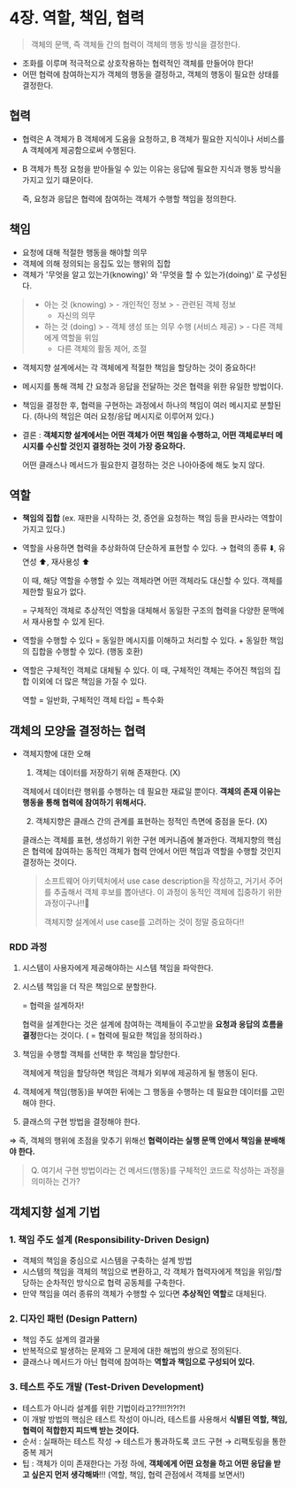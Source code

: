 # 4장. 역할, 책임, 협력

> 객체의 문맥, 즉 객체들 간의 협력이 객체의 행동 방식을 결정한다.

- 조화를 이루며 적극적으로 상호작용하는 협력적인 객체를 만들어야 한다!
- 어떤 협력에 참여하는지가 객체의 행동을 결정하고, 객체의 행동이 필요한 상태를 결정한다.

## 협력

- 협력은 A 객체가 B 객체에게 도움을 요청하고, B 객체가 필요한 지식이나 서비스를 A 객체에게 제공함으로써 수행된다.
- B 객체가 특정 요청을 받아들일 수 있는 이유는 응답에 필요한 지식과 행동 방식을 가지고 있기 떄문이다.

  즉, 요청과 응답은 협력에 참여하는 객체가 수행할 책임을 정의한다.

## 책임

- 요청에 대해 적절한 행동을 해야할 의무
- 객체에 의해 정의되는 응집도 있는 행위의 집합
- 객체가 '무엇을 알고 있는가(knowing)' 와 '무엇을 할 수 있는가(doing)' 로 구성된다.

> - 아는 것 (knowing)
    >   - 개인적인 정보
    >   - 관련된 객체 정보
>   - 자신의 의무
> - 하는 것 (doing)
    >   - 객체 생성 또는 의무 수행 (서비스 제공)
    >   - 다른 객체에게 역할을 위임
>   - 다른 객체의 활동 제어, 조절

- 객체지향 설계에서는 각 객체에게 적절한 책임을 할당하는 것이 중요하다!
- 메시지를 통해 객체 간 요청과 응답을 전달하는 것은 협력을 위한 유일한 방법이다.
- 책임을 결정한 후, 협력을 구현하는 과정에서 하나의 책임이 여러 메시지로 분할된다. (하나의 책임은 여러 요청/응답 메시지로 이루어져 있다.)

- 결론 : **객체지향 설계에서는 어떤 객체가 어떤 책임을 수행하고, 어떤 객체로부터 메시지를 수신할 것인지 결정하는 것이 가장 중요하다.**

  어떤 클래스나 메서드가 필요한지 결정하는 것은 나아아중에 해도 늦지 않다.

## 역할

- **책임의 집합** (ex. 재판을 시작하는 것, 증언을 요청하는 책임 등을 판사라는 역할이 가지고 있다.)
- 역할을 사용하면 협력을 추상화하여 단순하게 표현할 수 있다. → 협력의 종류 ⬇️, 유연성 ⬆️, 재사용성 ⬆️

  이 때, 해당 역할을 수행할 수 있는 객체라면 어떤 객체라도 대신할 수 있다. 객체를 제한할 필요가 없다.

  = 구체적인 객체로 추상적인 역할을 대체해서 동일한 구조의 협력을 다양한 문맥에서 재사용할 수 있게 된다.
- 역할을 수행할 수 있다 = 동일한 메시지를 이해하고 처리할 수 있다. + 동일한 책임의 집합을 수행할 수 있다. (행동 호환)

- 역할은 구체적인 객체로 대체될 수 있다. 이 때, 구체적인 객체는 주어진 책임의 집합 이외에 더 많은 책임을 가질 수 있다.

  역할 = 일반화, 구체적인 객체 타입 = 특수화

## 객체의 모양을 결정하는 협력

- 객체지향에 대한 오해
    1. 객체는 데이터를 저장하기 위해 존재한다. (X)

  객체에서 데이터란 행위를 수행하는 데 필요한 재료일 뿐이다. **객체의 존재 이유는 행동을 통해 협력에 참여하기 위해서다.**

    2. 객체지향은 클래스 간의 관계를 표현하는 정적인 측면에 중점을 둔다. (X)

  클래스는 객체를 표현, 생성하기 위한 구현 메커니즘에 불과한다. 객체지향의 핵심은 협력에 참여하는 동적인 객체가 협력 안에서 어떤 책임과 역할을 수행할 것인지 결정하는 것이다.

  > 소프트웨어 아키텍처에서 use case description을 작성하고, 거기서 주어를 추출해서 객체 후보를 뽑아낸다. 이 과정이 동적인 객체에 집중하기 위한 과정이구나!!🫢
  >
  > 객체지향 설계에서 use case를 고려하는 것이 정말 중요하다!!

### RDD 과정

1. 시스템이 사용자에게 제공해야하는 시스템 책임을 파악한다.
2. 시스템 책임을 더 작은 책임으로 분할한다.

   = 협력을 설계하자!

   협력을 설계한다는 것은 설계에 참여하는 객체들이 주고받을 **요청과 응답의 흐름을 결정**한다는 것이다. ( = 협력에 필요한 책임을 정의하라.)
3. 책임을 수행할 객체를 선택한 후 책임을 할당한다.

   객체에게 책임을 할당하면 책임은 객체가 외부에 제공하게 될 행동이 된다.

3. 객체에게 책임(행동)을 부여한 뒤에는 그 행동을 수행하는 데 필요한 데이터를 고민해야 한다.
4. 클래스의 구현 방법을 결정해야 한다.

⇒ 즉, 객체의 행위에 초점을 맞추기 위해선 **협력이라는 실행 문맥 안에서 책임을 분배해야 한다.**

> Q. 여기서 구현 방법이라는 건 메서드(행동)를 구체적인 코드로 작성하는 과정을 의미하는 건가?

## 객체지향 설계 기법

### 1. 책임 주도 설계 (Responsibility-Driven Design)

- 객체의 책임을 중심으로 시스템을 구축하는 설계 방법
- 시스템의 책임을 객체의 책임으로 변환하고, 각 객체가 협력자에게 책임을 위임/할당하는 순차적인 방식으로 협력 공동체를 구축한다.
- 만약 책임을 여러 종류의 객체가 수행할 수 있다면 **추상적인 역할**로 대체된다.

### 2. 디자인 패턴 (Design Pattern)

- 책임 주도 설계의 결과물
- 반복적으로 발생하는 문제와 그 문제에 대한 해법의 쌍으로 정의된다.
- 클래스나 메서드가 아닌 협력에 참여하는 **역할과 책임으로 구성되어 있다.**

### 3. 테스트 주도 개발 (Test-Driven Development)

- 테스트가 아니라 설계를 위한 기법이라고??!!!?!?!?!
- 이 개발 방법의 핵심은 테스트 작성이 아니라, 테스트를 사용해서 **식별된 역할, 책임, 협력이 적합한지 피드백 받는 것이다.**
- 순서 : 실패하는 테스트 작성 → 테스트가 통과하도록 코드 구현 → 리팩토링을 통한 중복 제거
- 팁 : 객체가 이미 존재한다는 가정 하에, **객체에게 어떤 요청을 하고 어떤 응답을 받고 싶은지 먼저 생각해봐**!!! (역할, 책임, 협력 관점에서 객체를 보면서!)
